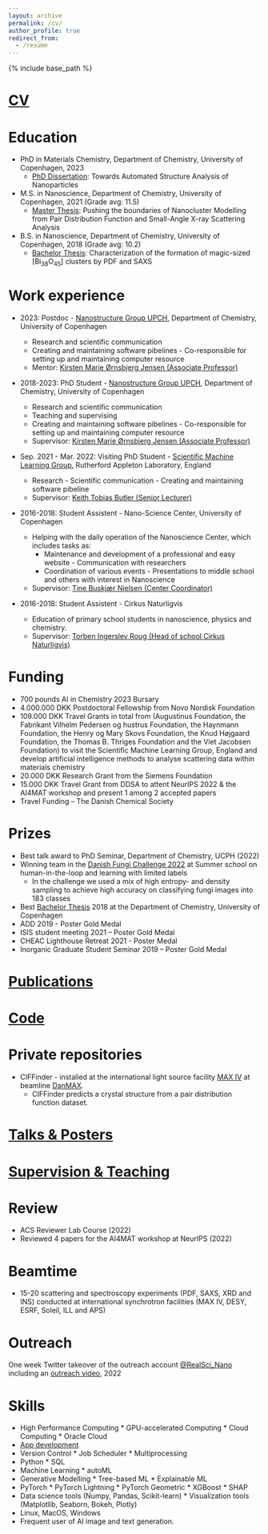 ```yaml
---
layout: archive
permalink: /cv/
author_profile: true
redirect_from:
  - /resume
---
```


{% include base_path %}

[CV](../files/CurriculumVitae.pdf)
======

Education
======
* PhD in Materials Chemistry, Department of Chemistry, University of Copenhagen, 2023
  * [PhD Dissertation](../files/PhDThesis_HTML_eBook_Temporary/index.html): Towards Automated Structure Analysis of Nanoparticles
* M.S. in Nanoscience, Department of Chemistry, University of Copenhagen, 2021 (Grade avg: 11.5)
  * [Master Thesis](../files/MasterThesis_HTML_eBook/index.html): Pushing the boundaries of Nanocluster Modelling from Pair Distribution Function and Small-Angle X-ray Scattering Analysis
* B.S. in Nanoscience, Department of Chemistry, University of Copenhagen, 2018 (Grade avg: 10.2)
  * [Bachelor Thesis](../files/BachelorThesis.pdf): Characterization of the formation of magic-sized [Bi<sub>38</sub>O<sub>45</sub>] clusters by PDF and SAXS

Work experience
======
* 2023: Postdoc - [Nanostructure Group UPCH](https://nanostructure-cph.com/), Department of Chemistry, University of Copenhagen
    * Research and scientific communication
    * Creating and maintaining software pibelines - Co-responsible for setting up and maintaining computer resource
  * Mentor: [Kirsten Marie Ørnsbjerg Jensen (Associate Professor)](https://chem.ku.dk/ansatte/alle/?pure=en/persons/540779)
* 2018-2023: PhD Student - [Nanostructure Group UPCH](https://nanostructure-cph.com/), Department of Chemistry, University of Copenhagen
    * Research and scientific communication
    * Teaching and supervising
    * Creating and maintaining software pibelines - Co-responsible for setting up and maintaining computer resource
  * Supervisor: [Kirsten Marie Ørnsbjerg Jensen (Associate Professor)](https://chem.ku.dk/ansatte/alle/?pure=en/persons/540779)

* Sep. 2021 - Mar. 2022: Visiting PhD Student - [Scientific Machine Learning Group](https://www.scd.stfc.ac.uk/Pages/Scientific-Machine-Learning.aspx), Rutherford Appleton Laboratory, England
    * Research - Scientific communication - Creating and maintaining software pibeline
  * Supervisor: [Keith Tobias Butler (Senior Lecturer)](https://www.sems.qmul.ac.uk/staff/k.butler)

* 2016-2018: Student Assistent - Nano-Science Center, University of Copenhagen
    * Helping with the daily operation of the Nanoscience Center, which includes tasks as:
      * Maintenance and development of a professional and easy website - Communication with researchers
      * Coordination of various events - Presentations to middle school and others with interest in Nanoscience
  * Supervisor: [Tine Buskjær Nielsen (Center Coordinator)](https://nano.ku.dk/english/contact/)
  
* 2016-2018: Student Assistent - Cirkus Naturligvis
    * Education of primary school students in nanoscience, physics and chemistry.
  * Supervisor: [Torben Ingerslev Roug (Head of school Cirkus Naturligvis)](https://www.linkedin.com/in/torbeningerslevroug/?originalSubdomain=dk)

Funding
======
* 700 pounds AI in Chemistry 2023 Bursary
* 4.000.000 DKK Postdoctoral Fellowship from Novo Nordisk Foundation
* 109.000 DKK Travel Grants in total from (Augustinus Foundation, the Fabrikant Vilhelm Pedersen og hustrus Foundation, the Haynmann Foundation, the Henry og Mary Skovs Foundation, the Knud Højgaard Foundation, the Thomas B. Thriges Foundation and the Viet Jacobsen Foundation) to visit the Scientific Machine Learning Group, England and develop artificial intelligence methods to analyse scattering data within materials chemistry
* 20.000 DKK Research Grant from the Siemens Foundation
* 15.000 DKK Travel Grant from DDSA to attent NeurIPS 2022 & the AI4MAT workshop and present 1 among 2 accepted papers
* Travel Funding – The Danish Chemical Society

Prizes 
======
* Best talk award to PhD Seminar, Department of Chemistry, UCPH (2022)
* Winning team in the [Danish Fungi Challenge 2022](https://human-in-the-loop.compute.dtu.dk/challenge/) at Summer school on human-in-the-loop and learning with limited labels 
  * In the challenge we used a mix of high entropy- and density sampling to achieve high accuracy on classifying fungi images into 183 classes
* Best [Bachelor Thesis](../files/BachelorThesis.pdf) 2018 at the Department of Chemistry, University of Copenhagen
* ADD 2019 - Poster Gold Medal
* ISIS student meeting 2021 – Poster Gold Medal
* CHEAC Lighthouse Retreat 2021 - Poster Medal
* Inorganic Graduate Student Seminar 2019 – Poster Gold Medal

[Publications](https://scholar.google.com/citations?user=uQY14MjfYsIC&hl=da&oi=ao)
======

[Code](https://github.com/AndySAnker)
======

Private repositories
======
* CIFFinder - installed at the international light source facility [MAX IV](https://www.maxiv.lu.se/) at beamline [DanMAX](https://www.maxiv.lu.se/beamlines-accelerators/beamlines/danmax/).
  * CIFFinder predicts a crystal structure from a pair distribution function dataset.

[Talks & Posters](https://andySAnker.github.io/talks/)
======

[Supervision & Teaching](https://andySAnker.github.io/teaching/)
======

Review
======
* ACS Reviewer Lab Course (2022)
* Reviewed 4 papers for the AI4MAT workshop at NeurIPS (2022)

Beamtime
======
* 15-20 scattering and spectroscopy experiments (PDF, SAXS, XRD and INS) conducted at international synchrotron facilities (MAX IV, DESY, ESRF, Soleil, ILL and APS)

Outreach
======
One week Twitter takeover of the outreach account [@RealSci_Nano](https://twitter.com/RealSci_Nano) including an [outreach video](https://youtu.be/PywCje9_YF4), 2022

Skills
======
* High Performance Computing  * GPU-accelerated Computing * Cloud Computing * Oracle Cloud
* [App development](https://huggingface.co/AndySAnker)
* Version Control * Job Scheduler * Multiprocessing
* Python * SQL
* Machine Learning * autoML
* Generative Modelling * Tree-based ML * Explainable ML 
* PyTorch * PyTorch Lightning * PyTorch Geometric * XGBoost * SHAP
* Data science tools (Numpy, Pandas, Scikit-learn) * Visualization tools (Matplotlib, Seaborn, Bokeh, Plotly)
* Linux, MacOS, Windows
* Frequent user of AI image and text generation.


<!--
Publications
======
  <ul>{% for post in site.publications %}
    {% include archive-single-cv.html %}
  {% endfor %}</ul>
  
Talks
======
  <ul>{% for post in site.talks %}
    {% include archive-single-talk-cv.html %}
  {% endfor %}</ul>
  
Teaching
======
  <ul>{% for post in site.teaching %}
    {% include archive-single-cv.html %}
  {% endfor %}</ul>

-->
  